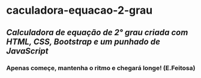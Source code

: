 # caculadora-equacao-2-grau


## _Calculadora de equação de 2° grau criada com HTML, CSS, Bootstrap e um punhado de JavaScript_

### Apenas começe, mantenha o ritmo e chegará longe! (E.Feitosa)
